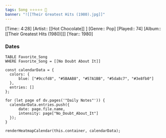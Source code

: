 ```yaml
---
tags: Song ⭐⭐⭐⭐⭐ 💛
banner: "![[Their Greatest Hits (1980).jpg]]"
---
```

[Time:: 4:28]
[Artist:: [[Hot Chocolate]] ]
[Genre:: Pop]
[Played:: 74]
[Album:: [[Their Greatest Hits (1980)]]]
[Year:: 1980]
### Dates
````dataview
TABLE Favorite_Song
WHERE Favorite_Song = [[No Doubt About It]]
````

  ```dataviewjs
const calendarData = { 
	colors: { 
		blue: ["#9ccfd8", "#5BAAB8", "#57A1BB", "#5da8c7", "#3e8fb0"] 
	}, 
	entries: [] 
}; 

for (let page of dv.pages('"Daily Notes"')) { 
	calendarData.entries.push({ 
		date: page.file.name, 
		intensity: page["No_Doubt_About_It"]
	}); 
} 

renderHeatmapCalendar(this.container, calendarData);
```
